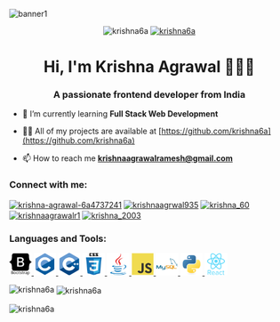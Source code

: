 ![banner1](https://github.com/krishna6a/krishna6a/assets/114436610/ef753011-7ef6-49c4-a9cc-aeae1310e8d3)

<p align="center">
<img src="https://komarev.com/ghpvc/?username=krishna6a&label=Profile%20views&color=6805D3&style=flat" alt="krishna6a" />
 <a href="https://github.com/krishna6a?tab=followers"> 
  <img src="https://img.shields.io/github/followers/krishna6a?style=social&label=Follow" alt="krishna6a" />
 </a>
</p>

<h1 align="center">Hi, I'm Krishna Agrawal 🧑🏻‍💻</h1>
<h3 align="center">A passionate frontend developer from India</h3>

- 🌱 I’m currently learning **Full Stack Web Development**

- 👨‍💻 All of my projects are available at [https://github.com/krishna6a](https://github.com/krishna6a)

- 📫 How to reach me **krishnaagrawalramesh@gmail.com**

<h3 align="left">Connect with me:</h3>
<p align="left">
<a href="https://linkedin.com/in/krishna-agrawal-6a4737241" target="blank"><img align="center" src="https://raw.githubusercontent.com/rahuldkjain/github-profile-readme-generator/master/src/images/icons/Social/linked-in-alt.svg" alt="krishna-agrawal-6a4737241" height="30" width="40" /></a>
<a href="https://instagram.com/krishnaagrwal935" target="blank"><img align="center" src="https://raw.githubusercontent.com/rahuldkjain/github-profile-readme-generator/master/src/images/icons/Social/instagram.svg" alt="krishnaagrwal935" height="30" width="40" /></a>
<a href="https://www.codechef.com/users/krishna_60" target="blank"><img align="center" src="https://cdn.jsdelivr.net/npm/simple-icons@3.1.0/icons/codechef.svg" alt="krishna_60" height="30" width="40" /></a>
<a href="https://www.hackerrank.com/krishnaagrawalr1" target="blank"><img align="center" src="https://raw.githubusercontent.com/rahuldkjain/github-profile-readme-generator/master/src/images/icons/Social/hackerrank.svg" alt="krishnaagrawalr1" height="30" width="40" /></a>
<a href="https://www.leetcode.com/krishna_2003" target="blank"><img align="center" src="https://raw.githubusercontent.com/rahuldkjain/github-profile-readme-generator/master/src/images/icons/Social/leet-code.svg" alt="krishna_2003" height="30" width="40" /></a>
</p>

<h3 align="left">Languages and Tools:</h3>
<p align="left"> <a href="https://getbootstrap.com" target="_blank" rel="noreferrer"> <img src="https://raw.githubusercontent.com/devicons/devicon/master/icons/bootstrap/bootstrap-plain-wordmark.svg" alt="bootstrap" width="40" height="40"/> </a> <a href="https://www.cprogramming.com/" target="_blank" rel="noreferrer"> <img src="https://raw.githubusercontent.com/devicons/devicon/master/icons/c/c-original.svg" alt="c" width="40" height="40"/> </a> <a href="https://www.w3schools.com/cpp/" target="_blank" rel="noreferrer"> <img src="https://raw.githubusercontent.com/devicons/devicon/master/icons/cplusplus/cplusplus-original.svg" alt="cplusplus" width="40" height="40"/> </a> <a href="https://www.w3schools.com/css/" target="_blank" rel="noreferrer"> <img src="https://raw.githubusercontent.com/devicons/devicon/master/icons/css3/css3-original-wordmark.svg" alt="css3" width="40" height="40"/> </a> <a href="https://www.java.com" target="_blank" rel="noreferrer"> <img src="https://raw.githubusercontent.com/devicons/devicon/master/icons/java/java-original.svg" alt="java" width="40" height="40"/> </a> <a href="https://developer.mozilla.org/en-US/docs/Web/JavaScript" target="_blank" rel="noreferrer"> <img src="https://raw.githubusercontent.com/devicons/devicon/master/icons/javascript/javascript-original.svg" alt="javascript" width="40" height="40"/> </a> <a href="https://www.mysql.com/" target="_blank" rel="noreferrer"> <img src="https://raw.githubusercontent.com/devicons/devicon/master/icons/mysql/mysql-original-wordmark.svg" alt="mysql" width="40" height="40"/> </a> <a href="https://www.python.org" target="_blank" rel="noreferrer"> <img src="https://raw.githubusercontent.com/devicons/devicon/master/icons/python/python-original.svg" alt="python" width="40" height="40"/> </a> <a href="https://reactjs.org/" target="_blank" rel="noreferrer"> <img src="https://raw.githubusercontent.com/devicons/devicon/master/icons/react/react-original-wordmark.svg" alt="react" width="40" height="40"/> </a> </p>

<p><img align="left" src="https://github-readme-stats.vercel.app/api/top-langs?username=krishna6a&show_icons=true&locale=en&layout=compact" alt="krishna6a" /></p>

<p>&nbsp;<img align="center" src="https://github-readme-stats.vercel.app/api?username=krishna6a&show_icons=true&locale=en" alt="krishna6a" /></p>

<p><img align="center" src="https://github-readme-streak-stats.herokuapp.com/?user=krishna6a&" alt="krishna6a" /></p>
